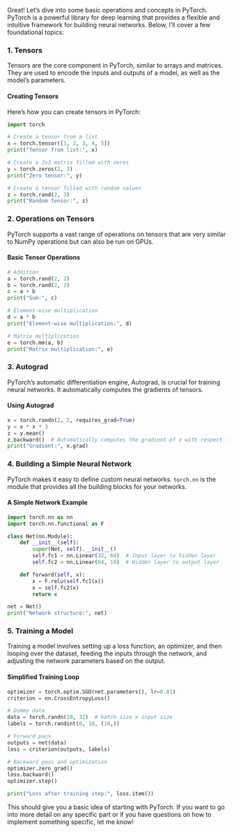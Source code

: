 Great! Let’s dive into some basic operations and concepts in PyTorch. PyTorch is a powerful library for deep learning that provides a flexible and intuitive framework for building neural networks. Below, I’ll cover a few foundational topics:

### 1. **Tensors**
Tensors are the core component in PyTorch, similar to arrays and matrices. They are used to encode the inputs and outputs of a model, as well as the model’s parameters.

#### Creating Tensors
Here’s how you can create tensors in PyTorch:

```python
import torch

# Create a tensor from a list
x = torch.tensor([1, 2, 3, 4, 5])
print("Tensor from list:", x)

# Create a 2x3 matrix filled with zeros
y = torch.zeros(2, 3)
print("Zero tensor:", y)

# Create a tensor filled with random values
z = torch.rand(2, 3)
print("Random tensor:", z)
```

### 2. **Operations on Tensors**
PyTorch supports a vast range of operations on tensors that are very similar to NumPy operations but can also be run on GPUs.

#### Basic Tensor Operations
```python
# Addition
a = torch.rand(2, 2)
b = torch.rand(2, 2)
c = a + b
print("Sum:", c)

# Element-wise multiplication
d = a * b
print("Element-wise multiplication:", d)

# Matrix multiplication
e = torch.mm(a, b)
print("Matrix multiplication:", e)
```

### 3. **Autograd**
PyTorch’s automatic differentiation engine, Autograd, is crucial for training neural networks. It automatically computes the gradients of tensors.

#### Using Autograd
```python
x = torch.randn(2, 2, requires_grad=True)
y = x * x * 3
z = y.mean()
z.backward()  # Automatically computes the gradient of z with respect to x
print("Gradient:", x.grad)
```

### 4. **Building a Simple Neural Network**
PyTorch makes it easy to define custom neural networks. `torch.nn` is the module that provides all the building blocks for your networks.

#### A Simple Network Example
```python
import torch.nn as nn
import torch.nn.functional as F

class Net(nn.Module):
    def __init__(self):
        super(Net, self).__init__()
        self.fc1 = nn.Linear(32, 64)  # Input layer to hidden layer
        self.fc2 = nn.Linear(64, 10)  # Hidden layer to output layer

    def forward(self, x):
        x = F.relu(self.fc1(x))
        x = self.fc2(x)
        return x

net = Net()
print("Network structure:", net)
```

### 5. **Training a Model**
Training a model involves setting up a loss function, an optimizer, and then looping over the dataset, feeding the inputs through the network, and adjusting the network parameters based on the output.

#### Simplified Training Loop
```python
optimizer = torch.optim.SGD(net.parameters(), lr=0.01)
criterion = nn.CrossEntropyLoss()

# Dummy data
data = torch.randn(10, 32)  # batch size x input size
labels = torch.randint(0, 10, (10,))

# Forward pass
outputs = net(data)
loss = criterion(outputs, labels)

# Backward pass and optimization
optimizer.zero_grad()
loss.backward()
optimizer.step()

print("Loss after training step:", loss.item())
```

This should give you a basic idea of starting with PyTorch. If you want to go into more detail on any specific part or if you have questions on how to implement something specific, let me know!